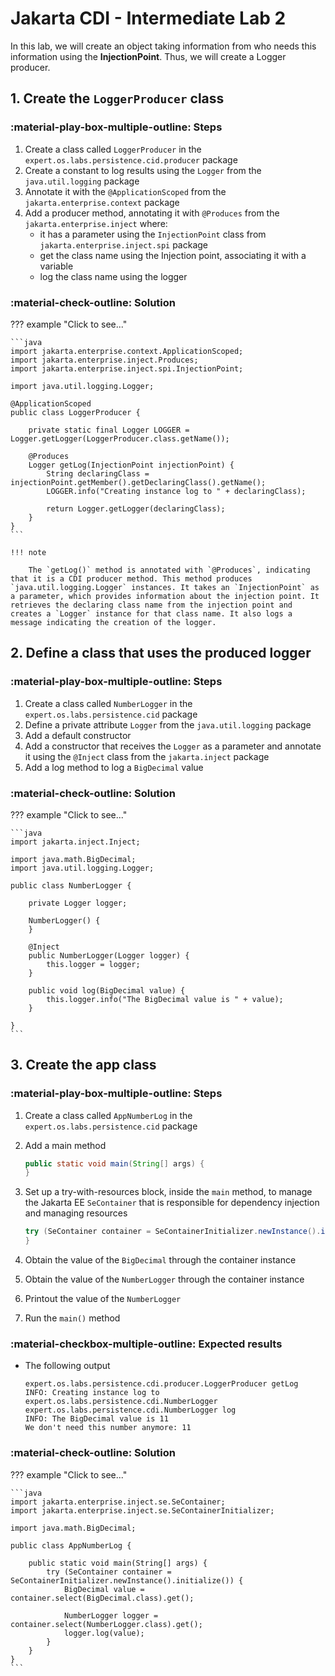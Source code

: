 # Jakarta CDI - Intermediate Lab 2

In this lab, we will create an object taking information from who needs this information using the **InjectionPoint**. Thus, we will create a Logger producer.

## 1. Create the `LoggerProducer` class

### :material-play-box-multiple-outline: Steps

1. Create a class called `LoggerProducer` in the `expert.os.labs.persistence.cid.producer` package
2. Create a constant to log results using the `Logger` from the `java.util.logging` package
3. Annotate it with the `@ApplicationScoped` from the `jakarta.enterprise.context` package
4. Add a producer method, annotating it with `@Produces` from the `jakarta.enterprise.inject` where:
    - it has a parameter using the `InjectionPoint` class from `jakarta.enterprise.inject.spi` package
    - get the class name using the Injection point, associating it with a variable
    - log the class name using the logger

### :material-check-outline: Solution

??? example "Click to see..."

    ```java
    import jakarta.enterprise.context.ApplicationScoped;
    import jakarta.enterprise.inject.Produces;
    import jakarta.enterprise.inject.spi.InjectionPoint;

    import java.util.logging.Logger;

    @ApplicationScoped
    public class LoggerProducer {

        private static final Logger LOGGER = Logger.getLogger(LoggerProducer.class.getName());

        @Produces
        Logger getLog(InjectionPoint injectionPoint) {
            String declaringClass = injectionPoint.getMember().getDeclaringClass().getName();
            LOGGER.info("Creating instance log to " + declaringClass);

            return Logger.getLogger(declaringClass);
        }
    }
    ```

    !!! note

        The `getLog()` method is annotated with `@Produces`, indicating that it is a CDI producer method. This method produces `java.util.logging.Logger` instances. It takes an `InjectionPoint` as a parameter, which provides information about the injection point. It retrieves the declaring class name from the injection point and creates a `Logger` instance for that class name. It also logs a message indicating the creation of the logger.

## 2. Define a class that uses the produced logger

### :material-play-box-multiple-outline: Steps

1. Create a class called `NumberLogger` in the `expert.os.labs.persistence.cid` package
2. Define a private attribute `Logger` from the `java.util.logging` package
3. Add a default constructor
4. Add a constructor that receives the `Logger` as a parameter and annotate it using the `@Inject` class from the `jakarta.inject` package
5. Add a log method to log a `BigDecimal` value

### :material-check-outline: Solution

??? example "Click to see..."

    ```java
    import jakarta.inject.Inject;

    import java.math.BigDecimal;
    import java.util.logging.Logger;

    public class NumberLogger {

        private Logger logger;

        NumberLogger() {
        }

        @Inject
        public NumberLogger(Logger logger) {
            this.logger = logger;
        }

        public void log(BigDecimal value) {
            this.logger.info("The BigDecimal value is " + value);
        }

    }
    ```

## 3. Create the app class

### :material-play-box-multiple-outline: Steps

1. Create a class called `AppNumberLog` in the `expert.os.labs.persistence.cid` package
2. Add a main method

    ```java
    public static void main(String[] args) {
    }
    ```

3. Set up a try-with-resources block, inside the `main` method, to manage the Jakarta EE `SeContainer` that is responsible for dependency injection and managing resources

    ```java
    try (SeContainer container = SeContainerInitializer.newInstance().initialize()) {     
    }
    ```

4. Obtain the value of the `BigDecimal` through the container instance
5. Obtain the value of the `NumberLogger` through the container instance
5. Printout the value of the `NumberLogger`
6. Run the `main()` method

### :material-checkbox-multiple-outline: Expected results

* The following output
   
    ```
    expert.os.labs.persistence.cdi.producer.LoggerProducer getLog
    INFO: Creating instance log to expert.os.labs.persistence.cdi.NumberLogger
    expert.os.labs.persistence.cdi.NumberLogger log
    INFO: The BigDecimal value is 11
    We don't need this number anymore: 11
    ```

### :material-check-outline: Solution

??? example "Click to see..."

    ```java
    import jakarta.enterprise.inject.se.SeContainer;
    import jakarta.enterprise.inject.se.SeContainerInitializer;

    import java.math.BigDecimal;

    public class AppNumberLog {

        public static void main(String[] args) {
            try (SeContainer container = SeContainerInitializer.newInstance().initialize()) {
                BigDecimal value = container.select(BigDecimal.class).get();

                NumberLogger logger = container.select(NumberLogger.class).get();
                logger.log(value);
            }
        }
    }
    ```

